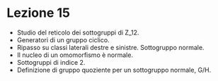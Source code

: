 # Lezione 15
- Studio del reticolo dei sottogruppi di Z_12. 
- Generatori di un gruppo ciclico.
- Ripasso su classi laterali destre e sinistre. Sottogruppo normale. 
- Il nucleo di un omomorfismo è normale.
- Sottogruppi di indice 2.
- Definizione di gruppo quoziente per un sottogruppo normale, G/H.
